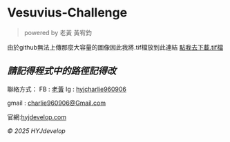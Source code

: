 # Vesuvius-Challenge
>powered by 老黃 黃宥鈞

由於github無法上傳那麼大容量的圖像因此我將.tif檔放到此連結
[點我去下載.tif檔](https://u.pcloud.link/publink/show?code=kZ40lH5ZmDQAP0BUIPpLDjU8diuzcRSjrKOk)
## *請記得程式中的路徑記得改*

聯絡方式：
FB : [老黃](ceofb.hyjdevelop.com) 
Ig : [hyjcharlie960906](https://www.instagram.com/hyjcharlie960906/?hl=zh-tw)

gmail : charlie960906@Gmail.com

官網:[hyjdevelop.com](hyjdevelop.com)

_© 2025 HYJdevelop_ 
